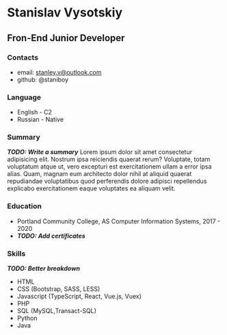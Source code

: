 # Stanislav Vysotskiy

## Fron-End Junior Developer

### Contacts

* email: stanley.v@outlook.com
* github: @staniboy

### Language

* English - C2
* Russian - Native

### Summary

***TODO: Write a summary***
Lorem ipsum dolor sit amet consectetur adipisicing elit. Nostrum ipsa reiciendis quaerat rerum? Voluptate, totam voluptatum atque ut, vero excepturi est exercitationem ullam a error ipsa alias. Quam, magnam eum architecto dolor nihil at aliquid quaerat repudiandae voluptatibus quod perferendis dolore adipisci repellendus explicabo exercitationem eaque voluptates ea aliquam velit.

### Education

* Portland Community College, AS Computer Information Systems, 2017 - 2020
* ***TODO: Add certificates***

### Skills

***TODO: Better breakdown***

* HTML
* CSS (Bootstrap, SASS, LESS)
* Javascript (TypeScript, React, Vue.js, Vuex)
* PHP
* SQL (MySQL,Transact-SQL)
* Python
* Java
